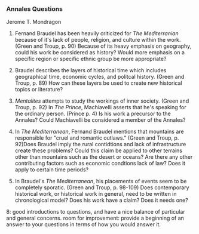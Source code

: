 ### Annales Questions
Jerome T. Mondragon

1. Fernand Braudel has been heavily criticized for _The Mediterranian_ because of it's lack of people, religion, and culture within the work. (Green and Troup, p. 90) Because of its heavy emphasis on geography, could his work be considered as history? Would more emphasis on a specific region or specific ethnic group be more appropriate?

2. Braudel describes the layers of historical time which includes geographical time, economic cycles, and politcal history. (Green and Troup, p. 89) How can these layers be used to create new historical topics or literature?

3. _Mentalites_ attempts to study the workings of inner society. (Green and Troup, p. 92) In _The Prince_, Machiavelli asserts that he's speaking for the ordinary person. (Prince p. 4) Is his work a precursor to the Annales? Could Machiavelli be considered a member of the Annales?

4. In _The Mediterranean_, Fernand Braudel mentions that mountains are responsible for "cruel and romantic outlaws." (Green and Troup, p. 92)Does Braudel imply the rural contidtions and lack of infrastructure create these problems? Could this claim be applied to other terrains other than mountains such as the desert or oceans? Are there any other contributing factors such as economic condtions lack of law? Does it apply to certain time periods?

5. In Braudel's _The Mediterranean_, his placements of events seem to be completely sporatic.  (Green and Troup, p. 98-109) Does contemporary historical work, or historical work in general, need to be written in chronological model? Does his work have a claim? Does it needs one?

8: good introductions to questions, and have a nice balance of particular and general concerns. room for improvement: provide a beginning of an answer to your questions in terms of how you would answer it. 
